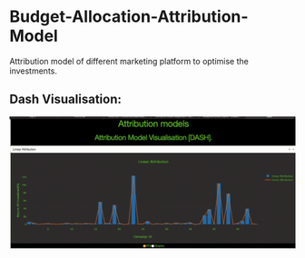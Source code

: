 # Budget-Allocation-Attribution-Model
Attribution model of different marketing platform to optimise the investments.

## Dash Visualisation:

![Farmers Market Finder Demo](Dash-Visualisation.gif)
